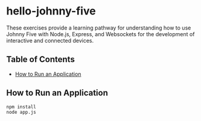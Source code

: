 # hello-johnny-five

These exercises provide a learning pathway for understanding how to use Johnny Five with Node.js, Express, and Websockets for the development of interactive and connected devices.

## Table of Contents

<!-- * [What is Node.js?](#what-is-nodejs) -->
* [How to Run an Application](#how-to-run-an-application)

<!-- ## What is Johnny Five?

Coming soon. -->

## How to Run an Application

```bash
npm install
node app.js
```